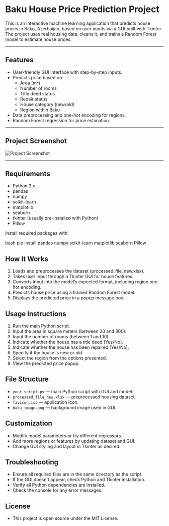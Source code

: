 # Baku House Price Prediction Project

This is an interactive machine learning application that predicts house prices in Baku, Azerbaijan, based on user inputs via a GUI built with Tkinter. The project uses real housing data, cleans it, and trains a Random Forest model to estimate house prices.

---

## Features

- User-friendly GUI interface with step-by-step inputs.
- Predicts price based on:
  - Area (m²)
  - Number of rooms
  - Title deed status
  - Repair status
  - House category (new/old)
  - Region within Baku
- Data preprocessing and one-hot encoding for regions.
- Random Forest regression for price estimation.

---

## Project Screenshot

![Project Screenshot](https://drive.google.com/uc?export=view&id=1_XQGTMzMKJQozGAAfo-yQPf0Z3InODmA)

---

## Requirements

- Python 3.x
- pandas
- numpy
- scikit-learn
- matplotlib
- seaborn
- tkinter (usually pre-installed with Python)
- Pillow

Install required packages with:

bash
pip install pandas numpy scikit-learn matplotlib seaborn Pillow


## How It Works
1. Loads and preprocesses the dataset (processed_file_new.xlsx).
2. Takes user input through a Tkinter GUI for house features.
3. Converts input into the model’s expected format, including region one-hot encoding.
4. Predicts house price using a trained Random Forest model.
5. Displays the predicted price in a popup message box.

## Usage Instructions
1. Run the main Python script.
2. Input the area in square meters (between 20 and 300).
3. Input the number of rooms (between 1 and 10).
4. Indicate whether the house has a title deed (Yes/No).
5. Indicate whether the house has been repaired (Yes/No).
6. Specify if the house is new or old.
7. Select the region from the options presented.
8. View the predicted price popup.

## File Structure
- `your_script.py` — main Python script with GUI and model.
- `processed_file_new.xlsx` — preprocessed housing dataset.
- `favicon.ico` — application icon.
- `baku_image.png` — background image used in GUI.

## Customization
- Modify model parameters or try different regressors.
- Add more regions or features by updating dataset and GUI.
- Change GUI styling and layout in Tkinter as desired. 

## Troubleshooting
- Ensure all required files are in the same directory as the script.
- If the GUI doesn't appear, check Python and Tkinter installation.
- Verify all Python dependencies are installed.
- Check the console for any error messages.

## License
- This project is open source under the MIT License.
